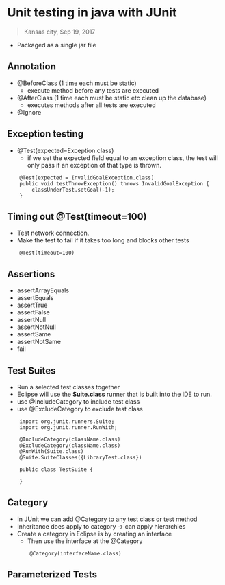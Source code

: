 # Unit testing in java with JUnit
> Kansas city, Sep 19, 2017

- Packaged as a single jar file

## Annotation

- @BeforeClass (1 time each must be static)
    - execute method before any tests are executed
- @AfterClass (1 time each must be static etc clean up the database)
    - executes methods after all tests are executed
- @Ignore

## Exception testing
- @Test(expected=Exception.class)
    - if we set the expected field equal to an exception class, the test will
    only pass if an exception of that type is thrown.

```
    @Test(expected = InvalidGoalException.class) 
    public void testThrowException() throws InvalidGoalException {
        classUnderTest.setGoal(-1);
    }
```

## Timing out @Test(timeout=100)
- Test network connection.
- Make the test to fail if it takes too long and blocks other tests

```
    @Test(timeout=100)
```

## Assertions
- assertArrayEquals
- assertEquals
- assertTrue
- assertFalse
- assertNull
- assertNotNull
- assertSame
- assertNotSame
- fail

## Test Suites
- Run a selected test classes together
- Eclipse will use the **Suite.class** runner that is built 
into the IDE to run.
- use @IncludeCategory to include test class
- use @ExcludeCategory to exclude test class

```
    import org.junit.runners.Suite;
    import org.junit.runner.RunWith;

    @IncludeCategory(className.class)
    @ExcludeCategory(className.class)
    @RunWith(Suite.class)
    @Suite.SuiteClasses({LibraryTest.class})

    public class TestSuite {
        
    }
```

## Category
- In JUnit we can add @Category to any test class or test method
- Inheritance does apply to category -> can apply hierarchies
- Create a category in Eclipse is by creating an interface
    - Then use the interface at the @Category
    ```
        @Category(interfaceName.class)
    ```

## Parameterized Tests
